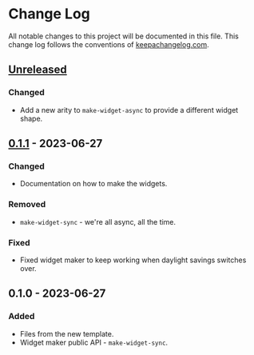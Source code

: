 # Change Log
All notable changes to this project will be documented in this file. This change log follows the conventions of [keepachangelog.com](http://keepachangelog.com/).

## [Unreleased]
### Changed
- Add a new arity to `make-widget-async` to provide a different widget shape.

## [0.1.1] - 2023-06-27
### Changed
- Documentation on how to make the widgets.

### Removed
- `make-widget-sync` - we're all async, all the time.

### Fixed
- Fixed widget maker to keep working when daylight savings switches over.

## 0.1.0 - 2023-06-27
### Added
- Files from the new template.
- Widget maker public API - `make-widget-sync`.

[Unreleased]: https://sourcehost.site/your-name/day02-password/compare/0.1.1...HEAD
[0.1.1]: https://sourcehost.site/your-name/day02-password/compare/0.1.0...0.1.1

